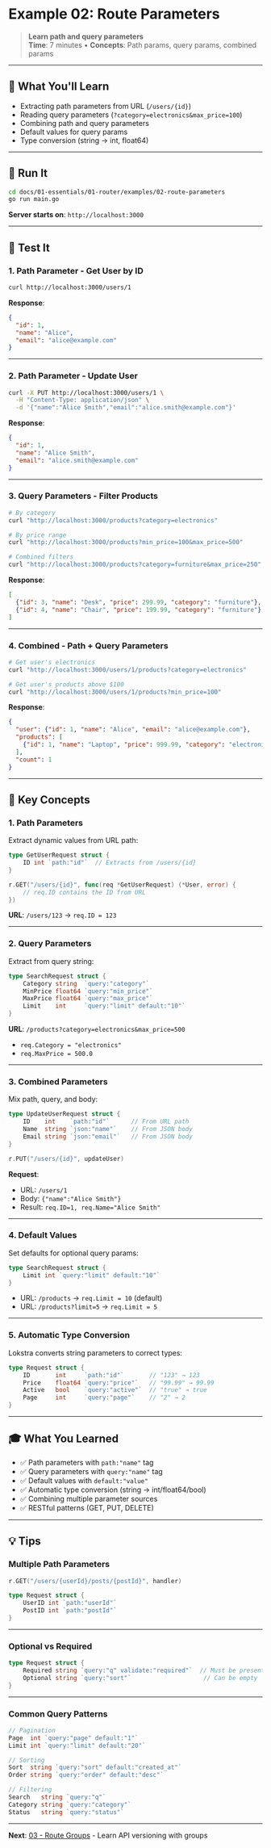 # Example 02: Route Parameters

> **Learn path and query parameters**  
> **Time**: 7 minutes • **Concepts**: Path params, query params, combined params

---

## 🎯 What You'll Learn

- Extracting path parameters from URL (`/users/{id}`)
- Reading query parameters (`?category=electronics&max_price=100`)
- Combining path and query parameters
- Default values for query params
- Type conversion (string → int, float64)

---

## 🚀 Run It

```bash
cd docs/01-essentials/01-router/examples/02-route-parameters
go run main.go
```

**Server starts on**: `http://localhost:3000`

---

## 🧪 Test It

### 1. Path Parameter - Get User by ID
```bash
curl http://localhost:3000/users/1
```

**Response**:
```json
{
  "id": 1,
  "name": "Alice",
  "email": "alice@example.com"
}
```

---

### 2. Path Parameter - Update User
```bash
curl -X PUT http://localhost:3000/users/1 \
  -H "Content-Type: application/json" \
  -d '{"name":"Alice Smith","email":"alice.smith@example.com"}'
```

**Response**:
```json
{
  "id": 1,
  "name": "Alice Smith",
  "email": "alice.smith@example.com"
}
```

---

### 3. Query Parameters - Filter Products
```bash
# By category
curl "http://localhost:3000/products?category=electronics"

# By price range
curl "http://localhost:3000/products?min_price=100&max_price=500"

# Combined filters
curl "http://localhost:3000/products?category=furniture&max_price=250"
```

**Response**:
```json
[
  {"id": 3, "name": "Desk", "price": 299.99, "category": "furniture"},
  {"id": 4, "name": "Chair", "price": 199.99, "category": "furniture"}
]
```

---

### 4. Combined - Path + Query Parameters
```bash
# Get user's electronics
curl "http://localhost:3000/users/1/products?category=electronics"

# Get user's products above $100
curl "http://localhost:3000/users/1/products?min_price=100"
```

**Response**:
```json
{
  "user": {"id": 1, "name": "Alice", "email": "alice@example.com"},
  "products": [
    {"id": 1, "name": "Laptop", "price": 999.99, "category": "electronics"}
  ],
  "count": 1
}
```

---

## 📝 Key Concepts

### 1. Path Parameters
Extract dynamic values from URL path:

```go
type GetUserRequest struct {
    ID int `path:"id"`  // Extracts from /users/{id}
}

r.GET("/users/{id}", func(req *GetUserRequest) (*User, error) {
    // req.ID contains the ID from URL
})
```

**URL**: `/users/123` → `req.ID = 123`

---

### 2. Query Parameters
Extract from query string:

```go
type SearchRequest struct {
    Category string  `query:"category"`
    MinPrice float64 `query:"min_price"`
    MaxPrice float64 `query:"max_price"`
    Limit    int     `query:"limit" default:"10"`
}
```

**URL**: `/products?category=electronics&max_price=500` 
- `req.Category = "electronics"`
- `req.MaxPrice = 500.0`

---

### 3. Combined Parameters
Mix path, query, and body:

```go
type UpdateUserRequest struct {
    ID    int    `path:"id"`      // From URL path
    Name  string `json:"name"`    // From JSON body
    Email string `json:"email"`   // From JSON body
}

r.PUT("/users/{id}", updateUser)
```

**Request**:
- URL: `/users/1`
- Body: `{"name":"Alice Smith"}`
- Result: `req.ID=1, req.Name="Alice Smith"`

---

### 4. Default Values
Set defaults for optional query params:

```go
type SearchRequest struct {
    Limit int `query:"limit" default:"10"`
}
```

- URL: `/products` → `req.Limit = 10` (default)
- URL: `/products?limit=5` → `req.Limit = 5`

---

### 5. Automatic Type Conversion
Lokstra converts string parameters to correct types:

```go
type Request struct {
    ID       int     `path:"id"`       // "123" → 123
    Price    float64 `query:"price"`   // "99.99" → 99.99
    Active   bool    `query:"active"`  // "true" → true
    Page     int     `query:"page"`    // "2" → 2
}
```

---

## 🎓 What You Learned

- ✅ Path parameters with `path:"name"` tag
- ✅ Query parameters with `query:"name"` tag
- ✅ Default values with `default:"value"`
- ✅ Automatic type conversion (string → int/float64/bool)
- ✅ Combining multiple parameter sources
- ✅ RESTful patterns (GET, PUT, DELETE)

---

## 💡 Tips

### Multiple Path Parameters
```go
r.GET("/users/{userId}/posts/{postId}", handler)

type Request struct {
    UserID int `path:"userId"`
    PostID int `path:"postId"`
}
```

---

### Optional vs Required
```go
type Request struct {
    Required string `query:"q" validate:"required"`  // Must be present
    Optional string `query:"sort"`                    // Can be empty
}
```

---

### Common Query Patterns
```go
// Pagination
Page  int `query:"page" default:"1"`
Limit int `query:"limit" default:"20"`

// Sorting
Sort  string `query:"sort" default:"created_at"`
Order string `query:"order" default:"desc"`

// Filtering
Search   string `query:"q"`
Category string `query:"category"`
Status   string `query:"status"`
```

---

**Next**: [03 - Route Groups](../03-route-groups/) - Learn API versioning with groups
